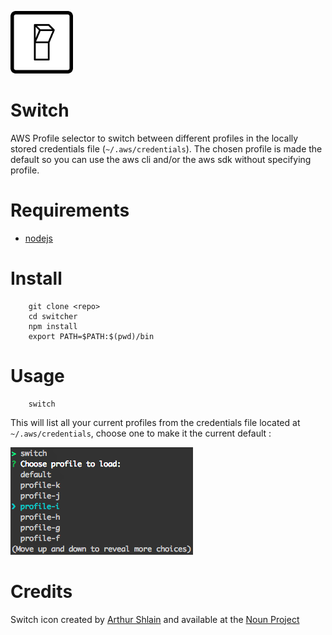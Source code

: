 ![](switch.png)

Switch
========

AWS Profile selector to switch between different profiles in the locally stored credentials file (`~/.aws/credentials`). The chosen profile is made the default so you can use the aws cli and/or the aws sdk without specifying profile.


Requirements
============

* [nodejs](https://nodejs.org/en/)

Install
=======
```shell
    git clone <repo>
    cd switcher
    npm install
    export PATH=$PATH:$(pwd)/bin
```

Usage
=====
```shell
    switch
```

This will list all your current profiles from the credentials file located at `~/.aws/credentials`, choose one to make it the current default :

![](screenshot.png)

Credits
========

Switch icon created by [Arthur Shlain](https://thenounproject.com/ArtZ91/) and available at the [Noun Project](https://thenounproject.com/)
